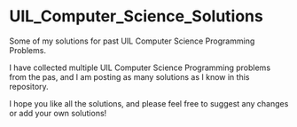 # UIL_Computer_Science_Solutions
Some of my solutions for past UIL Computer Science Programming Problems.

I have collected multiple UIL Computer Science Programming problems from the pas, and I am posting as many solutions 
as I know in this repository. 

I hope you like all the solutions, and please feel free to suggest any changes or add your own solutions!

